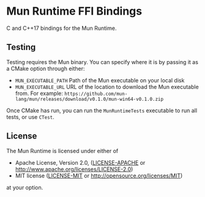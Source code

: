 # Mun Runtime FFI Bindings

C and C++17 bindings for the Mun Runtime.

## Testing

Testing requires the Mun binary. You can specify where it is by passing it as a CMake option through either:

* `MUN_EXECUTABLE_PATH` Path of the Mun executable on your local disk
* `MUN_EXECUTABLE_URL` URL of the location to download the Mun executable from. For example: `https://github.com/mun-lang/mun/releases/download/v0.1.0/mun-win64-v0.1.0.zip`

Once CMake has run, you can run the `MunRuntimeTests` executable to run all tests, or use `CTest`.

## License

The Mun Runtime is licensed under either of

 * Apache License, Version 2.0, ([LICENSE-APACHE](LICENSE-APACHE) or 
   http://www.apache.org/licenses/LICENSE-2.0)
 * MIT license ([LICENSE-MIT](LICENSE-MIT) or http://opensource.org/licenses/MIT)
 
 at your option.
